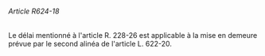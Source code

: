 ###### Article R624-18

Le délai mentionné à l'article R. 228-26 est applicable à la mise en demeure prévue par le second alinéa de l'article L. 622-20.

